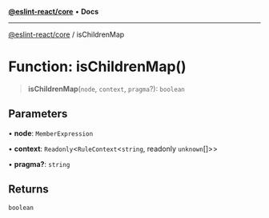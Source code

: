 [**@eslint-react/core**](../README.md) • **Docs**

***

[@eslint-react/core](../README.md) / isChildrenMap

# Function: isChildrenMap()

> **isChildrenMap**(`node`, `context`, `pragma`?): `boolean`

## Parameters

• **node**: `MemberExpression`

• **context**: `Readonly`\<`RuleContext`\<`string`, readonly `unknown`[]\>\>

• **pragma?**: `string`

## Returns

`boolean`
